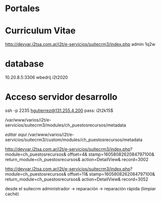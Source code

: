 Portales
===

# Curriculum Vitae
http://devvar.i2tsa.com.ar/i2t/e-servicios/suitecrm3/index.php
admin
1q2w


# database
10.20.8.5:3306
wbedrij
i2t2020


# Acceso servidor desarrollo
ssh -p 2235 hgutierrez@131.255.4.200
pass: i2t2k15$

/var/www/varios/i2t/e-servicios/suitecrm3/modules/ch_puestosrecursos/metadata

*editar aqui*
/var/www/varios/i2t/e-servicios/suitecrm3/custom/modules/ch_puestosrecursos/metadata


http://devvar.i2tsa.com.ar/i2t/e-servicios/suitecrm3/index.php?
	module=ch_puestosrecursos&
		offset=4&
		stamp=1605808262084797100&
		return_module=ch_puestosrecursos&
		action=DetailView&
		record=3002


http://devvar.i2tsa.com.ar/i2t/e-servicios/suitecrm3/index.php?
	module=ch_puestosrecursos&
		offset=11&
		stamp=1605808262084797100&
		return_module=ch_puestosrecursos&
		action=DetailView&
		record=3052

desde el suitecrm
	administrador -> reparación -> reparación rápida (limpiar caché)
		
